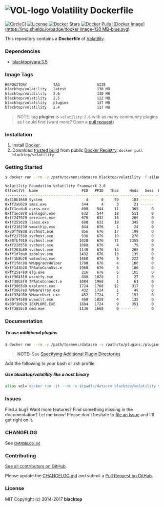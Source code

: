 ![VOL-logo](https://raw.githubusercontent.com/blacktop/docker-volatility/master/logo.png) Volatility Dockerfile
===============================================================================================================

[![CircleCI](https://circleci.com/gh/blacktop/docker-volatility.png?style=shield)](https://circleci.com/gh/blacktop/docker-volatility) [![License](http://img.shields.io/:license-mit-blue.svg)](http://doge.mit-license.org) [![Docker Stars](https://img.shields.io/docker/stars/blacktop/volatility.svg)](https://hub.docker.com/r/blacktop/volatility/) [![Docker Pulls](https://img.shields.io/docker/pulls/blacktop/volatility.svg)](https://hub.docker.com/r/blacktop/volatility/) [![Docker Image](https://img.shields.io/badge/docker image-130 MB-blue.svg)](https://hub.docker.com/r/blacktop/volatility/)

This repository contains a **Dockerfile** of [Volatility](https://github.com/volatilityfoundation/volatility).

### Dependencies

-	[blacktop/yara:3.5](https://registry.hub.docker.com/u/blacktop/yara/)

### Image Tags

```bash
REPOSITORY            TAG                 SIZE
blacktop/volatility   latest              130 MB
blacktop/volatility   2.6                 130 MB
blacktop/volatility   2.5                 122 MB
blacktop/volatility   plugins             137 MB
blacktop/volatility   2.4                 117 MB
```

> NOTE: tag **plugins** is `volatility:2.6` with as many community plugins as I could find (want more? Open a [pull request](https://github.com/blacktop/docker-volatility/pull/new/master)\)

### Installation

1.	Install [Docker](https://docs.docker.com).
2.	Download [trusted build](https://hub.docker.com/r/blacktop/volatility/) from public [Docker Registry](https://hub.docker.com/): `docker pull blacktop/volatility`

### Getting Started

```bash
$ docker run --rm -v /path/to/mem:/data:ro blacktop/volatility -f silentbanker.vmem pslist
```

```bash
Volatility Foundation Volatility Framework 2.6
Offset(V)  Name                    PID   PPID   Thds     Hnds   Sess  Wow64 Start                          Exit
---------- -------------------- ------ ------ ------ -------- ------ ------ ------------------------------ ------------------------------
0x810b1660 System                    4      0     59      183 ------      0
0xff2ab020 smss.exe                544      4      3       21 ------      0 2010-08-11 06:06:21 UTC+0000
0xff1ecda0 csrss.exe               608    544     11      365      0      0 2010-08-11 06:06:23 UTC+0000
0xff1ec978 winlogon.exe            632    544     18      511      0      0 2010-08-11 06:06:23 UTC+0000
0xff247020 services.exe            676    632     16      269      0      0 2010-08-11 06:06:24 UTC+0000
0xff255020 lsass.exe               688    632     19      345      0      0 2010-08-11 06:06:24 UTC+0000
0xff218230 vmacthlp.exe            844    676      1       24      0      0 2010-08-11 06:06:24 UTC+0000
0x80ff88d8 svchost.exe             856    676     17      199      0      0 2010-08-11 06:06:24 UTC+0000
0xff217560 svchost.exe             936    676     10      270      0      0 2010-08-11 06:06:24 UTC+0000
0x80fbf910 svchost.exe            1028    676     71     1355      0      0 2010-08-11 06:06:24 UTC+0000
0xff22d558 svchost.exe            1088    676      4       79      0      0 2010-08-11 06:06:25 UTC+0000
0xff203b80 svchost.exe            1148    676     14      208      0      0 2010-08-11 06:06:26 UTC+0000
0xff1d7da0 spoolsv.exe            1432    676     13      135      0      0 2010-08-11 06:06:26 UTC+0000
0xff1b8b28 vmtoolsd.exe           1668    676      5      222      0      0 2010-08-11 06:06:35 UTC+0000
0xff1fdc88 VMUpgradeHelper        1788    676      4      100      0      0 2010-08-11 06:06:38 UTC+0000
0xff143b28 TPAutoConnSvc.e        1968    676      5      100      0      0 2010-08-11 06:06:39 UTC+0000
0xff25a7e0 alg.exe                 216    676      6      105      0      0 2010-08-11 06:06:39 UTC+0000
0xff364310 wscntfy.exe             888   1028      1       27      0      0 2010-08-11 06:06:49 UTC+0000
0xff38b5f8 TPAutoConnect.e        1084   1968      1       61      0      0 2010-08-11 06:06:52 UTC+0000
0xff3865d0 explorer.exe           1724   1708     12      317      0      0 2010-08-11 06:09:29 UTC+0000
0xff3667e8 VMwareTray.exe          432   1724      1       49      0      0 2010-08-11 06:09:31 UTC+0000
0xff374980 VMwareUser.exe          452   1724      7      192      0      0 2010-08-11 06:09:32 UTC+0000
0x80f94588 wuauclt.exe             468   1028      4      135      0      0 2010-08-11 06:09:37 UTC+0000
0x80f1b020 IEXPLORE.EXE           1884   1724      9      351      0      0 2010-08-15 18:54:05 UTC+0000
0xff3856c0 cmd.exe                1136   1668      0 --------      0      0 2010-08-15 19:01:51 UTC+0000   2010-08-15 19:01:51 UTC+0000
```

### Documentation

##### To use additional plugins

```bash
$ docker run --rm -v /path/to/mem:/data:ro -v /path/to/plugins:/plugins blacktop/volatility --plugins=/plugins -f silentbanker.vmem custom_plugin
```

> **NOTE:** See [Specifying Additional Plugin Directories](https://github.com/volatilityfoundation/volatility/wiki/Volatility%20Usage#specifying-additional-plugin-directories)

Add the following to your bash or zsh profile

##### Use **blacktop/volatility** like a host binary

```bash
alias vol='docker run -it --rm -v $(pwd):/data:ro blacktop/volatility $@'
```

### Issues

Find a bug? Want more features? Find something missing in the documentation? Let me know! Please don't hesitate to [file an issue](https://github.com/blacktop/docker-volatility/issues/new) and I'll get right on it.

### CHANGELOG

See [`CHANGELOG.md`](https://github.com/blacktop/docker-volatility/blob/master/CHANGELOG.md)

### Contributing

[See all contributors on GitHub](https://github.com/blacktop/docker-volatility/graphs/contributors).

Please update the [CHANGELOG.md](https://github.com/blacktop/docker-volatility/blob/master/CHANGELOG.md) and submit a [Pull Request on GitHub](https://help.github.com/articles/using-pull-requests/).

### License

MIT Copyright (c) 2014-2017 **blacktop**
